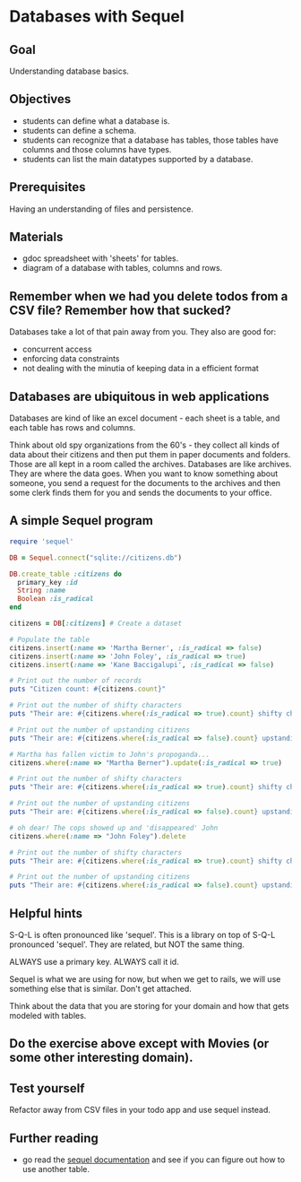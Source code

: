 # Databases with Sequel

## Goal

Understanding database basics.

## Objectives

* students can define what a database is.
* students can define a schema.
* students can recognize that a database has tables, those tables have columns
and those columns have types.
* students can list the main datatypes supported by a database.

## Prerequisites

Having an understanding of files and persistence.

## Materials

* gdoc spreadsheet with 'sheets' for tables.
* diagram of a database with tables, columns and rows.

## Remember when we had you delete todos from a CSV file? Remember how that sucked?
Databases take a lot of that pain away from you.
They also are good for:
* concurrent access
* enforcing data constraints
* not dealing with the minutia of keeping data in a efficient format

## Databases are ubiquitous in web applications

Databases are kind of like an excel document - each sheet is a table,
and each table has rows and columns.

Think about old spy organizations from the 60's - they collect all kinds of data
about their citizens and then put them in paper documents and folders.
Those are all kept in a room called the archives. Databases are like archives.
They are where the data goes. When you want to know something about someone,
you send a request for the documents to the archives and then some clerk finds
them for you and sends the documents to your office.

## A simple Sequel program

```ruby
require 'sequel'

DB = Sequel.connect("sqlite://citizens.db")

DB.create_table :citizens do
  primary_key :id
  String :name
  Boolean :is_radical
end

citizens = DB[:citizens] # Create a dataset

# Populate the table
citizens.insert(:name => 'Martha Berner', :is_radical => false)
citizens.insert(:name => 'John Foley', :is_radical => true)
citizens.insert(:name => 'Kane Baccigalupi', :is_radical => false)

# Print out the number of records
puts "Citizen count: #{citizens.count}"

# Print out the number of shifty characters
puts "Their are: #{citizens.where(:is_radical => true).count} shifty characters"

# Print out the number of upstanding citizens
puts "Their are: #{citizens.where(:is_radical => false).count} upstanding citizens"

# Martha has fallen victim to John's propoganda...
citizens.where(:name => "Martha Berner").update(:is_radical => true)

# Print out the number of shifty characters
puts "Their are: #{citizens.where(:is_radical => true).count} shifty characters"

# Print out the number of upstanding citizens
puts "Their are: #{citizens.where(:is_radical => false).count} upstanding citizens"

# oh dear! The cops showed up and 'disappeared' John
citizens.where(:name => "John Foley").delete

# Print out the number of shifty characters
puts "Their are: #{citizens.where(:is_radical => true).count} shifty characters"

# Print out the number of upstanding citizens
puts "Their are: #{citizens.where(:is_radical => false).count} upstanding citizens"
```

## Helpful hints

S-Q-L is often pronounced like 'sequel'. This is a library on top of S-Q-L
pronounced 'sequel'. They are related, but NOT the same thing.

ALWAYS use a primary key. ALWAYS call it id.

Sequel is what we are using for now, but when we get to rails, we will use
something else that is similar. Don't get attached.

Think about the data that you are storing for your domain and how that gets
modeled with tables.

## Do the exercise above except with Movies (or some other interesting domain).

## Test yourself

Refactor away from CSV files in your todo app and use sequel instead.

## Further reading

* go read the [sequel documentation](https://github.com/jeremyevans/sequel/)
and see if you can figure out how to use another table.
